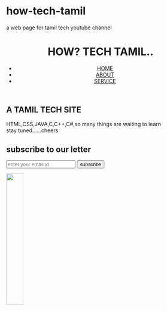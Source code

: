 # how-tech-tamil
a web page for tamil tech youtube channel
<!DOCTYPE html>
<html lang="en" dir="ltr">
  <head>
  <link rel="stylesheet" href="C:\howtech\index.css">
    <meta charset="utf-8">
    <title>HOW?TECHTAMIL</title>
  </head>
    <body>
      <header>
  <div class="container">
      <div class="branding">
      <h1><span class="highlight">HOW?</span> <span class="hightight">TECH</span> TAMIL..</h1>
      </div>
<div class="container">
      <nav>
         <ul>
           <li class="current"><a href="home.html">HOME</a></li>
           <li class="current"><a href="about.html">ABOUT</a></li>
           <li class="current"><a href="service.html">SERVICE</a></li>
         </ul>
       </nav>
     </header>
     <section id="showcase">
      <div class="container">
        <h1>A TAMIL TECH SITE</h1>
        <p>HTML,CSS,JAVA,C,C++,C#,so many things are waiting to learn <br>stay tuned......cheers </p>
      </div>
    </section>
    <section id="newsletter">
     <div class="container">
       <h1>subscribe to our letter</h1>
       <form class="newsletter" action="index.html" method="post">
         <input type="email" placeholder="enter your email id">
         <button type="submit" name="button1">subscribe</button>
       </form>
     </div>
   </section>

</div>

 <img src="C:\Users\Gopi Krishnan\Documents\logo.png" height="30%" width="30%">
  </body>
</html>
